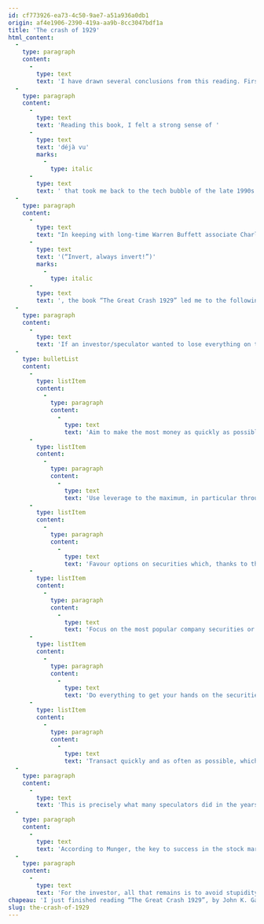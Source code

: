 ```yaml
---
id: cf773926-ea73-4c50-9ae7-a51a936a0db1
origin: af4e1906-2390-419a-aa9b-8cc3047bdf1a
title: 'The crash of 1929'
html_content:
  -
    type: paragraph
    content:
      -
        type: text
        text: 'I have drawn several conclusions from this reading. First, the late 1920s was a time of unbridled optimism and speculation was rampant. Speculators bought on margin and many of them speculated in the stock options market. The general feeling was that the economic outlook was very positive and that the stock markets could only continue to appreciate.'
  -
    type: paragraph
    content:
      -
        type: text
        text: 'Reading this book, I felt a strong sense of '
      -
        type: text
        text: 'déjà vu'
        marks:
          -
            type: italic
      -
        type: text
        text: ' that took me back to the tech bubble of the late 1990s and, to some extent, the two pandemic years we just went through.'
  -
    type: paragraph
    content:
      -
        type: text
        text: "In keeping with long-time Warren Buffett associate Charlie Munger's method of approaching situations inverted "
      -
        type: text
        text: '(“Invert, always invert!”)'
        marks:
          -
            type: italic
      -
        type: text
        text: ', the book “The Great Crash 1929” led me to the following conclusion:'
  -
    type: paragraph
    content:
      -
        type: text
        text: 'If an investor/speculator wanted to lose everything on the stock market (as many of them did in 1929 and 2000), here is what they should do:'
  -
    type: bulletList
    content:
      -
        type: listItem
        content:
          -
            type: paragraph
            content:
              -
                type: text
                text: 'Aim to make the most money as quickly as possible'
      -
        type: listItem
        content:
          -
            type: paragraph
            content:
              -
                type: text
                text: 'Use leverage to the maximum, in particular through the use of margin;'
      -
        type: listItem
        content:
          -
            type: paragraph
            content:
              -
                type: text
                text: 'Favour options on securities which, thanks to their underlying leverage, make it possible to magnify quick gains;'
      -
        type: listItem
        content:
          -
            type: paragraph
            content:
              -
                type: text
                text: 'Focus on the most popular company securities or those most likely to make speculators dream. These securities are typically the most volatile in the markets, increasing the chance of realizing substantial and rapid gains;'
      -
        type: listItem
        content:
          -
            type: paragraph
            content:
              -
                type: text
                text: 'Do everything to get your hands on the securities of companies making the leap on the Stock Exchange (Initial public offerings or IPO);'
      -
        type: listItem
        content:
          -
            type: paragraph
            content:
              -
                type: text
                text: 'Transact quickly and as often as possible, which “free” electronic brokerage platforms greatly facilitate.'
  -
    type: paragraph
    content:
      -
        type: text
        text: 'This is precisely what many speculators did in the years leading up to the crash of 1929. This is also in my opinion what was observed in the late 1990s and more recently since 2020. It is what Charlie Munger and Warren Buffet said at the recent annual meeting of Berkshire Hathaway, comparing the stock market in recent years to a “gambling parlour”.'
  -
    type: paragraph
    content:
      -
        type: text
        text: 'According to Munger, the key to success in the stock market and in most walks of life is to “avoid stupidity.” Reading “The Great Crash 1929” helps identify the most stupid and dangerous stock market behaviours. It allows us to better understand what the potential devastating consequences of unbridled speculation on the part of many “investors” can be. If only for this reason, the book is worth its weight in gold.'
  -
    type: paragraph
    content:
      -
        type: text
        text: 'For the investor, all that remains is to avoid stupidity.'
chapeau: 'I just finished reading “The Great Crash 1929”, by John K. Galbraith. It is a detailed account of the famous stock market crash of 1929. First published in 1954, this classic has steadily regained popularity in subsequent decades, new printings having been made in 1955, 1961, 1972, 1979, 1988, 1997 and 2009, periods roughly coinciding with the low periods of the stock markets. I wonder if there will be a 2022 or 2023 edition?'
slug: the-crash-of-1929
---
```

